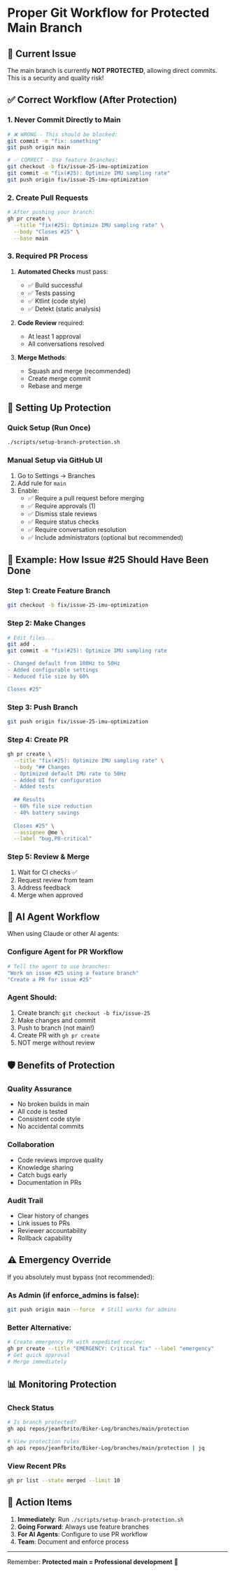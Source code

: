 # Proper Git Workflow for Protected Main Branch

## 🚨 Current Issue
The main branch is currently **NOT PROTECTED**, allowing direct commits. This is a security and quality risk!

## ✅ Correct Workflow (After Protection)

### 1. Never Commit Directly to Main
```bash
# ❌ WRONG - This should be blocked:
git commit -m "fix: something"
git push origin main

# ✅ CORRECT - Use feature branches:
git checkout -b fix/issue-25-imu-optimization
git commit -m "fix(#25): Optimize IMU sampling rate"
git push origin fix/issue-25-imu-optimization
```

### 2. Create Pull Requests
```bash
# After pushing your branch:
gh pr create \
  --title "fix(#25): Optimize IMU sampling rate" \
  --body "Closes #25" \
  --base main
```

### 3. Required PR Process
1. **Automated Checks** must pass:
   - ✅ Build successful
   - ✅ Tests passing
   - ✅ Ktlint (code style)
   - ✅ Detekt (static analysis)
   
2. **Code Review** required:
   - At least 1 approval
   - All conversations resolved
   
3. **Merge Methods**:
   - Squash and merge (recommended)
   - Create merge commit
   - Rebase and merge

## 🔧 Setting Up Protection

### Quick Setup (Run Once)
```bash
./scripts/setup-branch-protection.sh
```

### Manual Setup via GitHub UI
1. Go to Settings → Branches
2. Add rule for `main`
3. Enable:
   - ✅ Require a pull request before merging
   - ✅ Require approvals (1)
   - ✅ Dismiss stale reviews
   - ✅ Require status checks
   - ✅ Require conversation resolution
   - ✅ Include administrators (optional but recommended)

## 📝 Example: How Issue #25 Should Have Been Done

### Step 1: Create Feature Branch
```bash
git checkout -b fix/issue-25-imu-optimization
```

### Step 2: Make Changes
```bash
# Edit files...
git add .
git commit -m "fix(#25): Optimize IMU sampling rate

- Changed default from 100Hz to 50Hz
- Added configurable settings
- Reduced file size by 60%

Closes #25"
```

### Step 3: Push Branch
```bash
git push origin fix/issue-25-imu-optimization
```

### Step 4: Create PR
```bash
gh pr create \
  --title "fix(#25): Optimize IMU sampling rate" \
  --body "## Changes
  - Optimized default IMU rate to 50Hz
  - Added UI for configuration
  - Added tests
  
  ## Results
  - 60% file size reduction
  - 40% battery savings
  
  Closes #25" \
  --assignee @me \
  --label "bug,P0-critical"
```

### Step 5: Review & Merge
1. Wait for CI checks ✅
2. Request review from team
3. Address feedback
4. Merge when approved

## 🤖 AI Agent Workflow

When using Claude or other AI agents:

### Configure Agent for PR Workflow
```bash
# Tell the agent to use branches:
"Work on issue #25 using a feature branch"
"Create a PR for issue #25"
```

### Agent Should:
1. Create branch: `git checkout -b fix/issue-25`
2. Make changes and commit
3. Push to branch (not main!)
4. Create PR with `gh pr create`
5. NOT merge without review

## 🛡️ Benefits of Protection

### Quality Assurance
- No broken builds in main
- All code is tested
- Consistent code style
- No accidental commits

### Collaboration
- Code reviews improve quality
- Knowledge sharing
- Catch bugs early
- Documentation in PRs

### Audit Trail
- Clear history of changes
- Link issues to PRs
- Reviewer accountability
- Rollback capability

## ⚠️ Emergency Override

If you absolutely must bypass (not recommended):

### As Admin (if enforce_admins is false):
```bash
git push origin main --force  # Still works for admins
```

### Better Alternative:
```bash
# Create emergency PR with expedited review:
gh pr create --title "EMERGENCY: Critical fix" --label "emergency"
# Get quick approval
# Merge immediately
```

## 📊 Monitoring Protection

### Check Status
```bash
# Is branch protected?
gh api repos/jeanfbrito/Biker-Log/branches/main/protection

# View protection rules
gh api repos/jeanfbrito/Biker-Log/branches/main/protection | jq
```

### View Recent PRs
```bash
gh pr list --state merged --limit 10
```

## 🎯 Action Items

1. **Immediately**: Run `./scripts/setup-branch-protection.sh`
2. **Going Forward**: Always use feature branches
3. **For AI Agents**: Configure to use PR workflow
4. **Team**: Document and enforce process

---

Remember: **Protected main = Professional development** 🚀